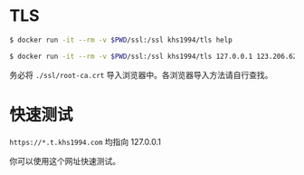 # TLS

```bash
$ docker run -it --rm -v $PWD/ssl:/ssl khs1994/tls help

$ docker run -it --rm -v $PWD/ssl:/ssl khs1994/tls 127.0.0.1 123.206.62.18 www.khs1994.com www.t.khs1994.com lnmp.khs1994.com 192.168.199.100 ...
```

务必将 `./ssl/root-ca.crt` 导入浏览器中。各浏览器导入方法请自行查找。

# 快速测试

`https://*.t.khs1994.com` 均指向 127.0.0.1

你可以使用这个网址快速测试。
